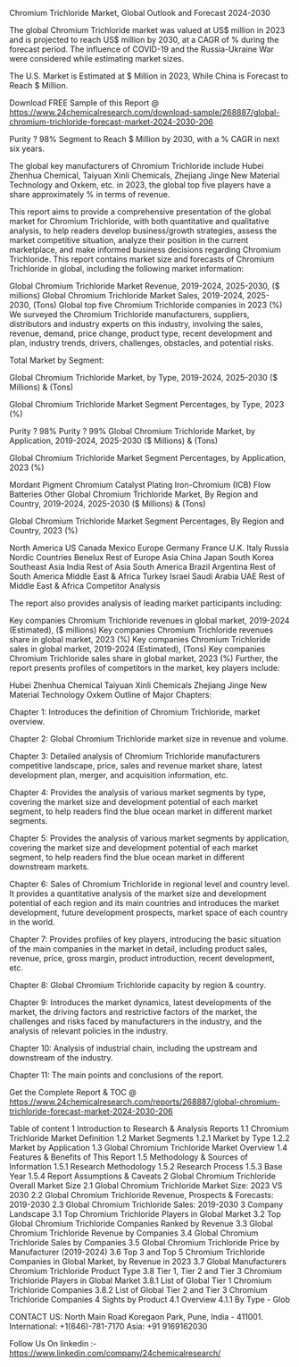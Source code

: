 Chromium Trichloride Market, Global Outlook and Forecast 2024-2030

The global Chromium Trichloride market was valued at US$ million in 2023 and is projected to reach US$ million by 2030, at a CAGR of % during the forecast period. The influence of COVID-19 and the Russia-Ukraine War were considered while estimating market sizes.

The U.S. Market is Estimated at $ Million in 2023, While China is Forecast to Reach $ Million.

Download FREE Sample of this Report @ https://www.24chemicalresearch.com/download-sample/268887/global-chromium-trichloride-forecast-market-2024-2030-206

Purity ? 98% Segment to Reach $ Million by 2030, with a % CAGR in next six years.

The global key manufacturers of Chromium Trichloride include Hubei Zhenhua Chemical, Taiyuan Xinli Chemicals, Zhejiang Jinge New Material Technology and Oxkem, etc. in 2023, the global top five players have a share approximately % in terms of revenue.

This report aims to provide a comprehensive presentation of the global market for Chromium Trichloride, with both quantitative and qualitative analysis, to help readers develop business/growth strategies, assess the market competitive situation, analyze their position in the current marketplace, and make informed business decisions regarding Chromium Trichloride. This report contains market size and forecasts of Chromium Trichloride in global, including the following market information:

Global Chromium Trichloride Market Revenue, 2019-2024, 2025-2030, ($ millions)
Global Chromium Trichloride Market Sales, 2019-2024, 2025-2030, (Tons)
Global top five Chromium Trichloride companies in 2023 (%)
We surveyed the Chromium Trichloride manufacturers, suppliers, distributors and industry experts on this industry, involving the sales, revenue, demand, price change, product type, recent development and plan, industry trends, drivers, challenges, obstacles, and potential risks.

Total Market by Segment:

Global Chromium Trichloride Market, by Type, 2019-2024, 2025-2030 ($ Millions) & (Tons)

Global Chromium Trichloride Market Segment Percentages, by Type, 2023 (%)

Purity ? 98%
Purity ? 99%
Global Chromium Trichloride Market, by Application, 2019-2024, 2025-2030 ($ Millions) & (Tons)

Global Chromium Trichloride Market Segment Percentages, by Application, 2023 (%)

Mordant
Pigment
Chromium Catalyst
Plating
Iron-Chromium (ICB) Flow Batteries
Other
Global Chromium Trichloride Market, By Region and Country, 2019-2024, 2025-2030 ($ Millions) & (Tons)

Global Chromium Trichloride Market Segment Percentages, By Region and Country, 2023 (%)

North America
US
Canada
Mexico
Europe
Germany
France
U.K.
Italy
Russia
Nordic Countries
Benelux
Rest of Europe
Asia
China
Japan
South Korea
Southeast Asia
India
Rest of Asia
South America
Brazil
Argentina
Rest of South America
Middle East & Africa
Turkey
Israel
Saudi Arabia
UAE
Rest of Middle East & Africa
Competitor Analysis

The report also provides analysis of leading market participants including:

Key companies Chromium Trichloride revenues in global market, 2019-2024 (Estimated), ($ millions)
Key companies Chromium Trichloride revenues share in global market, 2023 (%)
Key companies Chromium Trichloride sales in global market, 2019-2024 (Estimated), (Tons)
Key companies Chromium Trichloride sales share in global market, 2023 (%)
Further, the report presents profiles of competitors in the market, key players include:

Hubei Zhenhua Chemical
Taiyuan Xinli Chemicals
Zhejiang Jinge New Material Technology
Oxkem
Outline of Major Chapters:

Chapter 1: Introduces the definition of Chromium Trichloride, market overview.

Chapter 2: Global Chromium Trichloride market size in revenue and volume.

Chapter 3: Detailed analysis of Chromium Trichloride manufacturers competitive landscape, price, sales and revenue market share, latest development plan, merger, and acquisition information, etc.

Chapter 4: Provides the analysis of various market segments by type, covering the market size and development potential of each market segment, to help readers find the blue ocean market in different market segments.

Chapter 5: Provides the analysis of various market segments by application, covering the market size and development potential of each market segment, to help readers find the blue ocean market in different downstream markets.

Chapter 6: Sales of Chromium Trichloride in regional level and country level. It provides a quantitative analysis of the market size and development potential of each region and its main countries and introduces the market development, future development prospects, market space of each country in the world.

Chapter 7: Provides profiles of key players, introducing the basic situation of the main companies in the market in detail, including product sales, revenue, price, gross margin, product introduction, recent development, etc.

Chapter 8: Global Chromium Trichloride capacity by region & country.

Chapter 9: Introduces the market dynamics, latest developments of the market, the driving factors and restrictive factors of the market, the challenges and risks faced by manufacturers in the industry, and the analysis of relevant policies in the industry.

Chapter 10: Analysis of industrial chain, including the upstream and downstream of the industry.

Chapter 11: The main points and conclusions of the report.

Get the Complete Report & TOC @ https://www.24chemicalresearch.com/reports/268887/global-chromium-trichloride-forecast-market-2024-2030-206

Table of content
1 Introduction to Research & Analysis Reports
1.1 Chromium Trichloride Market Definition
1.2 Market Segments
1.2.1 Market by Type
1.2.2 Market by Application
1.3 Global Chromium Trichloride Market Overview
1.4 Features & Benefits of This Report
1.5 Methodology & Sources of Information
1.5.1 Research Methodology
1.5.2 Research Process
1.5.3 Base Year
1.5.4 Report Assumptions & Caveats
2 Global Chromium Trichloride Overall Market Size
2.1 Global Chromium Trichloride Market Size: 2023 VS 2030
2.2 Global Chromium Trichloride Revenue, Prospects & Forecasts: 2019-2030
2.3 Global Chromium Trichloride Sales: 2019-2030
3 Company Landscape
3.1 Top Chromium Trichloride Players in Global Market
3.2 Top Global Chromium Trichloride Companies Ranked by Revenue
3.3 Global Chromium Trichloride Revenue by Companies
3.4 Global Chromium Trichloride Sales by Companies
3.5 Global Chromium Trichloride Price by Manufacturer (2019-2024)
3.6 Top 3 and Top 5 Chromium Trichloride Companies in Global Market, by Revenue in 2023
3.7 Global Manufacturers Chromium Trichloride Product Type
3.8 Tier 1, Tier 2 and Tier 3 Chromium Trichloride Players in Global Market
3.8.1 List of Global Tier 1 Chromium Trichloride Companies
3.8.2 List of Global Tier 2 and Tier 3 Chromium Trichloride Companies
4 Sights by Product
4.1 Overview
4.1.1 By Type - Glob

CONTACT US:
North Main Road Koregaon Park, Pune, India - 411001.
International: +1(646)-781-7170
Asia: +91 9169162030

Follow Us On linkedin :- https://www.linkedin.com/company/24chemicalresearch/
